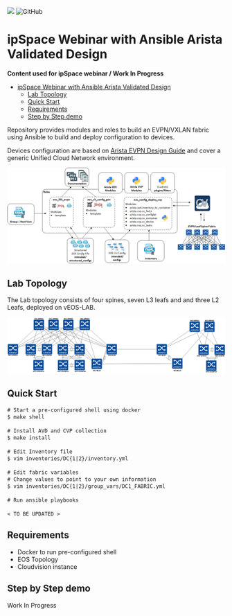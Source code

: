 ![](https://img.shields.io/badge/Arista-EOS%20Automation-blue) ![GitHub](https://img.shields.io/github/license/aristanetworks/ansible-avd)

# ipSpace Webinar with Ansible Arista Validated Design

__Content used for ipSpace webinar / Work In Progress__

<!-- @import "[TOC]" {cmd="toc" depthFrom=1 depthTo=6 orderedList=false} -->

<!-- code_chunk_output -->

- [ipSpace Webinar with Ansible Arista Validated Design](#ipspace-webinar-with-ansible-arista-validated-design)
  - [Lab Topology](#lab-topology)
  - [Quick Start](#quick-start)
  - [Requirements](#requirements)
  - [Step by Step demo](#step-by-step-demo)

<!-- /code_chunk_output -->

Repository provides modules and roles to build an EVPN/VXLAN fabric using Ansible to build and deploy configuration to devices.

Devices configuration are based on [Arista EVPN Design Guide](https://www.arista.com/en/solutions/design-guides) and cover a generic Unified Cloud Network environment.

![arista-bgp-evpn-fabric](medias/evpn-deploy-cvp.gif)

## Lab Topology

The Lab topology consists of four spines, seven L3 leafs and and three L2 Leafs, deployed on vEOS-LAB.

![Lab Topology](medias/topology.gif)

## Quick Start

```shell
# Start a pre-configured shell using docker
$ make shell

# Install AVD and CVP collection
$ make install

# Edit Inventory file
$ vim inventories/DC{1|2}/inventory.yml

# Edit fabric variables
# Change values to point to your own information
$ vim inventories/DC{1|2}/group_vars/DC1_FABRIC.yml

# Run ansible playbooks

< TO BE UPDATED >

```

## Requirements

- Docker to run pre-configured shell
- EOS Topology
- Cloudvision instance

## Step by Step demo

Work In Progress
